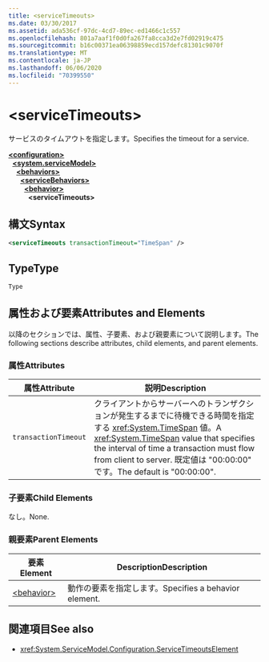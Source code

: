 ```yaml
---
title: <serviceTimeouts>
ms.date: 03/30/2017
ms.assetid: ada536cf-97dc-4cd7-89ec-ed1466c1c557
ms.openlocfilehash: 801a7aaf1f0d0fa267fa8cca3d2e7fd02919c475
ms.sourcegitcommit: b16c00371ea06398859ecd157defc81301c9070f
ms.translationtype: MT
ms.contentlocale: ja-JP
ms.lasthandoff: 06/06/2020
ms.locfileid: "70399550"
---
```

# \<serviceTimeouts>
<span data-ttu-id="ef386-101">サービスのタイムアウトを指定します。</span><span class="sxs-lookup"><span data-stu-id="ef386-101">Specifies the timeout for a service.</span></span>  
  
[**\<configuration>**](../configuration-element.md)\
&nbsp;&nbsp;[**\<system.serviceModel>**](system-servicemodel.md)\
&nbsp;&nbsp;&nbsp;&nbsp;[**\<behaviors>**](behaviors.md)\
&nbsp;&nbsp;&nbsp;&nbsp;&nbsp;&nbsp;[**\<serviceBehaviors>**](servicebehaviors.md)\
&nbsp;&nbsp;&nbsp;&nbsp;&nbsp;&nbsp;&nbsp;&nbsp;[**\<behavior>**](behavior-of-servicebehaviors.md)\
&nbsp;&nbsp;&nbsp;&nbsp;&nbsp;&nbsp;&nbsp;&nbsp;&nbsp;&nbsp;**\<serviceTimeouts>**  
  
## <a name="syntax"></a><span data-ttu-id="ef386-102">構文</span><span class="sxs-lookup"><span data-stu-id="ef386-102">Syntax</span></span>  
  
```xml  
<serviceTimeouts transactionTimeout="TimeSpan" />
```  
  
## <a name="type"></a><span data-ttu-id="ef386-103">Type</span><span class="sxs-lookup"><span data-stu-id="ef386-103">Type</span></span>  
 `Type`  
  
## <a name="attributes-and-elements"></a><span data-ttu-id="ef386-104">属性および要素</span><span class="sxs-lookup"><span data-stu-id="ef386-104">Attributes and Elements</span></span>  
 <span data-ttu-id="ef386-105">以降のセクションでは、属性、子要素、および親要素について説明します。</span><span class="sxs-lookup"><span data-stu-id="ef386-105">The following sections describe attributes, child elements, and parent elements.</span></span>  
  
### <a name="attributes"></a><span data-ttu-id="ef386-106">属性</span><span class="sxs-lookup"><span data-stu-id="ef386-106">Attributes</span></span>  
  
|<span data-ttu-id="ef386-107">属性</span><span class="sxs-lookup"><span data-stu-id="ef386-107">Attribute</span></span>|<span data-ttu-id="ef386-108">説明</span><span class="sxs-lookup"><span data-stu-id="ef386-108">Description</span></span>|  
|---------------|-----------------|  
|`transactionTimeout`|<span data-ttu-id="ef386-109">クライアントからサーバーへのトランザクションが発生するまでに待機できる時間を指定する <xref:System.TimeSpan> 値。</span><span class="sxs-lookup"><span data-stu-id="ef386-109">A <xref:System.TimeSpan> value that specifies the interval of time a transaction must flow from client to server.</span></span> <span data-ttu-id="ef386-110">既定値は "00:00:00" です。</span><span class="sxs-lookup"><span data-stu-id="ef386-110">The default is "00:00:00".</span></span>|  
  
### <a name="child-elements"></a><span data-ttu-id="ef386-111">子要素</span><span class="sxs-lookup"><span data-stu-id="ef386-111">Child Elements</span></span>  
 <span data-ttu-id="ef386-112">なし。</span><span class="sxs-lookup"><span data-stu-id="ef386-112">None.</span></span>  
  
### <a name="parent-elements"></a><span data-ttu-id="ef386-113">親要素</span><span class="sxs-lookup"><span data-stu-id="ef386-113">Parent Elements</span></span>  
  
|<span data-ttu-id="ef386-114">要素</span><span class="sxs-lookup"><span data-stu-id="ef386-114">Element</span></span>|<span data-ttu-id="ef386-115">Description</span><span class="sxs-lookup"><span data-stu-id="ef386-115">Description</span></span>|  
|-------------|-----------------|  
|[\<behavior>](behavior-of-endpointbehaviors.md)|<span data-ttu-id="ef386-116">動作の要素を指定します。</span><span class="sxs-lookup"><span data-stu-id="ef386-116">Specifies a behavior element.</span></span>|  
  
## <a name="see-also"></a><span data-ttu-id="ef386-117">関連項目</span><span class="sxs-lookup"><span data-stu-id="ef386-117">See also</span></span>

- <xref:System.ServiceModel.Configuration.ServiceTimeoutsElement>
